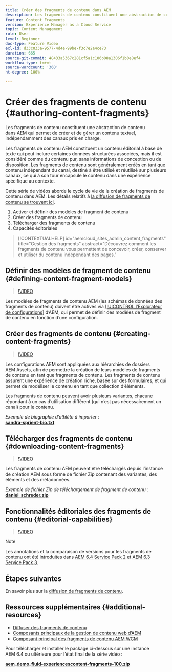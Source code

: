 ```yaml
---
title: Créer des fragments de contenu dans AEM
description: Les fragments de contenu constituent une abstraction de contenu dans AEM qui permet de créer et de gérer un contenu textuel, indépendamment des canaux pris en charge.
feature: Content Fragments
version: Experience Manager as a Cloud Service
topic: Content Management
role: User
level: Beginner
doc-type: Feature Video
exl-id: d33c033a-9577-4d4e-99be-f3c7e2a4ce73
duration: 665
source-git-commit: 48433a5367c281cf5a1c106b08a1306f1b0e8ef4
workflow-type: tm+mt
source-wordcount: '360'
ht-degree: 100%

---
```


# Créer des fragments de contenu {#authoring-content-fragments}

Les fragments de contenu constituent une abstraction de contenu dans AEM qui permet de créer et de gérer un contenu textuel, indépendamment des canaux pris en charge.

Les fragments de contenu AEM constituent un contenu éditorial à base de texte qui peut inclure certaines données structurées associées, mais il est considéré comme du contenu pur, sans informations de conception ou de disposition. Les fragments de contenu sont généralement créés en tant que contenu indépendant du canal, destiné à être utilisé et réutilisé sur plusieurs canaux, ce qui à son tour encapsule le contenu dans une expérience spécifique au contexte.

Cette série de vidéos aborde le cycle de vie de la création de fragments de contenu dans AEM. Les détails relatifs à [la diffusion de fragments de contenu se trouvent ici](content-fragments-delivery-feature-video-use.md).

1. Activer et définir des modèles de fragment de contenu
2. Créer des fragments de contenu
3. Télécharger des fragments de contenu
4. Capacités éditoriales

>[!CONTEXTUALHELP]
>id="aemcloud_sites_admin_content_fragments"
>title="Gestion des fragments"
>abstract="Découvrez comment les fragments de contenu vous permettent de concevoir, créer, conserver et utiliser du contenu indépendant des pages."

## Définir des modèles de fragment de contenu {#defining-content-fragment-models}

>[!VIDEO](https://video.tv.adobe.com/v/22452?quality=12&learn=on)

Les modèles de fragments de contenu AEM (les schémas de données des fragments de contenu) doivent être activés via [[!UICONTROL l’Explorateur de configurations]](https://experienceleague.adobe.com/docs/experience-manager-cloud-service/implementing/developing/configurations.html?lang=fr) d’AEM, qui permet de définir des modèles de fragment de contenu en fonction d’une configuration.

## Créer des fragments de contenu {#creating-content-fragments}

>[!VIDEO](https://video.tv.adobe.com/v/22451?quality=12&learn=on)

Les configurations AEM sont appliquées aux hiérarchies de dossiers AEM Assets, afin de permettre la création de leurs modèles de fragments de contenu en tant que fragments de contenu. Les fragments de contenu assurent une expérience de création riche, basée sur des formulaires, et qui permet de modéliser le contenu en tant que collection d’éléments.

Les fragments de contenu peuvent avoir plusieurs variantes, chacune répondant à un cas d’utilisation différent (qui n’est pas nécessairement un canal) pour le contenu.

*Exemple de biographie d’athlète à importer :*\
**[sandra-sprient-bio.txt](assets/sandra-sprient-bio.txt)**

## Télécharger des fragments de contenu {#downloading-content-fragments}

>[!VIDEO](https://video.tv.adobe.com/v/22450?quality=12&learn=on)

Les fragments de contenu AEM peuvent être téléchargés depuis l’instance de création AEM sous forme de fichier Zip contenant des variantes, des éléments et des métadonnées.

*Exemple de fichier Zip de téléchargement de fragment de contenu :*\
**[daniel_schreder.zip](assets/daniel_schreder.zip)**

## Fonctionnalités éditoriales des fragments de contenu {#editorial-capabilities}

>[!VIDEO](https://video.tv.adobe.com/v/25891?quality=12&learn=on)

>[!NOTE]
>
> Les annotations et la comparaison de versions pour les fragments de contenu ont été introduites dans [AEM 6.4 Service Pack 2](https://helpx.adobe.com/fr/experience-manager/aem-releases-updates.html) et [AEM 6.3 Service Pack 3](https://helpx.adobe.com/fr/experience-manager/6-3/release-notes/sp3-release-notes.html).

## Étapes suivantes

En savoir plus sur la [diffusion de fragments de contenu](content-fragments-delivery-feature-video-use.md).

## Ressources supplémentaires {#additional-resources}

* [Diffuser des fragments de contenu](content-fragments-delivery-feature-video-use.md)
* [Composants principaux de la gestion de contenu web d’AEM](https://experienceleague.adobe.com/docs/experience-manager-core-components/using/introduction.html?lang=fr)
* [Composant principal des fragments de contenu AEM WCM](https://experienceleague.adobe.com/docs/experience-manager-core-components/using/components/content-fragment-component.html?lang=fr)

Pour télécharger et installer le package ci-dessous sur une instance AEM 6.4 ou ultérieure pour l’état final de la série vidéo :

**[aem_demo_fluid-experiencescontent-fragments-100.zip](assets/aem_demo_fluid-experiencescontent-fragments-100.zip)**
